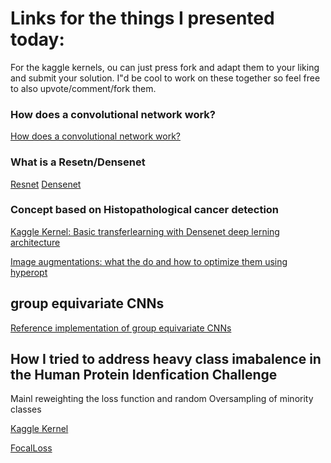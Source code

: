 # Links for the things I presented today:
For the kaggle kernels, ou can just press fork and adapt them to your liking and submit your solution. I"d be cool to work on these together so feel free to also upvote/comment/fork them.
### How does a convolutional network work?
[How does a convolutional network work?](https://www.youtube.com/watch?v=f0t-OCG79-U])
### What is a Resetn/Densenet
[Resnet](https://towardsdatascience.com/an-overview-of-resnet-and-its-variants-5281e2f56035)
[Densenet](https://towardsdatascience.com/densenet-2810936aeebb)
### Concept based on Histopathological cancer detection
[Kaggle Kernel: Basic transferlearning with Densenet deep lerning architecture](https://www.kaggle.com/guntherthepenguin/fastai-v1-densenet169)

[Image augmentations: what the do and how to optimize them using hyperopt](https://www.kaggle.com/guntherthepenguin/fast-ai-optimizing-augmentations)

## group equivariate CNNs

[Reference implementation of group equivariate CNNs](https://www.kaggle.com/guntherthepenguin/fastai-v1-group-equivariate-cnns)

## How I tried to address heavy class imabalence in the Human Protein Idenfication Challenge
Mainl reweighting the loss function and random Oversampling of minority classes

[Kaggle Kernel](https://www.kaggle.com/guntherthepenguin/fastaiv1-weighted-loss-oversampling)

[FocalLoss](https://medium.com/@ManishChablani/focal-loss-for-dense-object-detection-paper-summary-79a030798e42)
